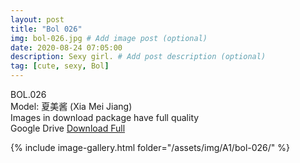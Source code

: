 ```yaml
---
layout: post
title: "Bol 026"
img: bol-026.jpg # Add image post (optional)
date: 2020-08-24 07:05:00
description: Sexy girl. # Add post description (optional)
tag: [cute, sexy, Bol]
---
```

BOL.026  
Model: 夏美酱 (Xia Mei Jiang)                                                                        
Images in download package have full quality                    
Google Drive [Download Full](http://gestyy.com/ew7khd)

{% include image-gallery.html folder="/assets/img/A1/bol-026/" %}
